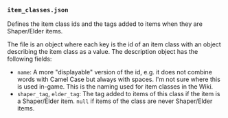 ### `item_classes.json`

Defines the item class ids and the tags added to items when they are Shaper/Elder items.

The file is an object where each key is the id of an item class with an object describing
the item class as a value. The description object has the following fields:

- `name`: A more "displayable" version of the id, e.g. it does not combine words with Camel
  Case but always with spaces. I'm not sure where this is used in-game. This is the naming
  used for item classes in the Wiki.
- `shaper_tag`, `elder_tag`: The tag added to items of this class if the item is a Shaper/Elder
  item. `null` if items of the class are never Shaper/Elder items.
